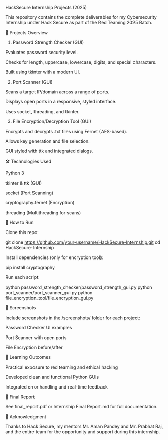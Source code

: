 HackSecure Internship Projects (2025)

This repository contains the complete deliverables for my Cybersecurity Internship under Hack Secure as part of the Red Teaming 2025 Batch.

🔐 Projects Overview

1. Password Strength Checker (GUI)

Evaluates password security level.

Checks for length, uppercase, lowercase, digits, and special characters.

Built using tkinter with a modern UI.

2. Port Scanner (GUI)

Scans a target IP/domain across a range of ports.

Displays open ports in a responsive, styled interface.

Uses socket, threading, and tkinter.

3. File Encryption/Decryption Tool (GUI)

Encrypts and decrypts .txt files using Fernet (AES-based).

Allows key generation and file selection.

GUI styled with ttk and integrated dialogs.

🛠 Technologies Used

Python 3

tkinter & ttk (GUI)

socket (Port Scanning)

cryptography.fernet (Encryption)

threading (Multithreading for scans)

🚀 How to Run

Clone this repo:

git clone https://github.com/your-username/HackSecure-Internship.git
cd HackSecure-Internship

Install dependencies (only for encryption tool):

pip install cryptography

Run each script:

python password_strength_checker/password_strength_gui.py
python port_scanner/port_scanner_gui.py
python file_encryption_tool/file_encryption_gui.py

📸 Screenshots

Include screenshots in the /screenshots/ folder for each project:

Password Checker UI examples

Port Scanner with open ports

File Encryption before/after

🧠 Learning Outcomes

Practical exposure to red teaming and ethical hacking

Developed clean and functional Python GUIs

Integrated error handling and real-time feedback

📄 Final Report

See final_report.pdf or Internship Final Report.md for full documentation.

🙏 Acknowledgment

Thanks to Hack Secure, my mentors Mr. Aman Pandey and Mr. Prabhat Raj, and the entire team for the opportunity and support during this internship.

